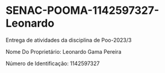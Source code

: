 # SENAC-POOMA-1142597327-Leonardo
Entrega de atividades da disciplina de Poo-2023/3

Nome Do Proprietário: Leonardo Gama Pereira


Número de Identificação: 1142597327
